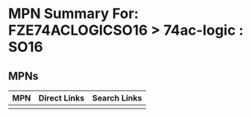 



# MPN Summary For: FZE74ACLOGICSO16 > 74ac-logic : SO16

## MPNs
  

|MPN|Direct Links|Search Links|
| :--- | :--- | :--- |
||||
